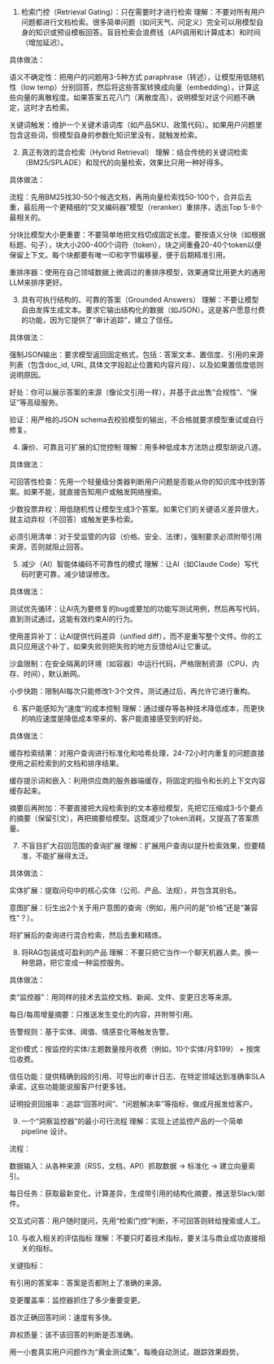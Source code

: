 1. 检索门控（Retrieval Gating）：只在需要时才进行检索
理解：不要对所有用户问题都进行文档检索。很多简单问题（如问天气、问定义）完全可以用模型自身的知识或预设模板回答。盲目检索会浪费钱（API调用和计算成本）和时间（增加延迟）。

具体做法：

语义不确定性：把用户的问题用3-5种方式 paraphrase（转述），让模型用低随机性（low temp）分别回答，然后将这些答案转换成向量（embedding），计算这些向量的离散程度。如果答案五花八门（离散度高），说明模型对这个问题不确定，这时才去检索。

关键词触发：维护一个关键术语词库（如产品SKU、政策代码）。如果用户问题里包含这些词，但模型自身的参数化知识里没有，就触发检索。

2. 真正有效的混合检索（Hybrid Retrieval）
理解：结合传统的关键词检索（BM25/SPLADE）和现代的向量检索，效果比只用一种好得多。

具体做法：

流程：先用BM25找30-50个候选文档，再用向量检索找50-100个，合并后去重，最后用一个更精细的“交叉编码器”模型（reranker）重排序，选出Top 5-8个最相关的。

分块比模型大小更重要：不要简单地把文档切成固定长度。要按语义分块（如根据标题、句子），块大小200-400个词符（token），块之间重叠20-40个token以便保留上下文。每个块都要有唯一ID和字节偏移量，便于后期精准引用。

重排序器：使用在自己领域数据上微调过的重排序模型，效果通常比用更大的通用LLM来排序更好。

3. 具有可执行结构的、可靠的答案（Grounded Answers）
理解：不要让模型自由发挥生成文本。要求它输出结构化的数据（如JSON）。这是客户愿意付费的功能，因为它提供了“审计追踪”，建立了信任。

具体做法：

强制JSON输出：要求模型返回固定格式，包括：答案文本、置信度、引用的来源列表（包含doc_id, URL, 具体文字段起止位置和内容片段）、以及如果置信度低则说明原因。

好处：你可以展示答案的来源（像论文引用一样），并基于此出售“合规性”、“保证”等高级服务。

验证：用严格的JSON schema去校验模型的输出，不合格就要求模型重试或自行修复。

4. 廉价、可靠且可扩展的幻觉控制
理解：用多种低成本方法防止模型胡说八道。

具体做法：

可回答性检查：先用一个轻量级分类器判断用户问题是否能从你的知识库中找到答案。如果不能，就直接告知用户或触发网络搜索。

少数投票弃权：用低随机性让模型生成3个答案。如果它们的关键语义差异很大，就主动弃权（不回答）或触发更多检索。

必须引用清单：对于受监管的内容（价格、安全、法律），强制要求必须附带引用来源，否则就阻止回答。

5. 减少（AI）智能体编码不可靠性的模式
理解：让AI（如Claude Code）写代码时更可靠，减少错误修改。

具体做法：

测试优先循环：让AI先为要修复的bug或要加的功能写测试用例，然后再写代码，直到测试通过。这能有效约束AI的行为。

使用差异补丁：让AI提供代码差异（unified diff），而不是重写整个文件。你的工具只应用这个补丁，如果失败则把失败的地方反馈给AI让它重试。

沙盒限制：在安全隔离的环境（如容器）中运行代码，严格限制资源（CPU、内存、时间），默认断网。

小步快跑：限制AI每次只能修改1-3个文件。测试通过后，再允许它进行重构。

6. 客户能感知为“速度”的成本控制
理解：通过缓存等各种技术降低成本，而更快的响应速度是降低成本带来的、客户能直接感受到的好处。

具体做法：

缓存检索结果：对用户查询进行标准化和哈希处理，24-72小时内重复的问题直接使用之前检索到的文档和排序结果。

缓存提示词和嵌入：利用供应商的服务器端缓存，将固定的指令和长的上下文内容缓存起来。

摘要后再附加：不要直接把大段检索到的文本塞给模型，先把它压缩成3-5个要点的摘要（保留引文），再把摘要给模型。这既减少了token消耗，又提高了答案质量。

7. 不盲目扩大召回范围的查询扩展
理解：扩展用户查询以提升检索效果，但要精准，不能扩展得太泛。

具体做法：

实体扩展：提取问句中的核心实体（公司、产品、法规），并包含其别名。

意图扩展：衍生出2个关于用户意图的查询（例如，用户问的是“价格”还是“兼容性”？）。

将扩展后的查询进行混合检索，然后去重和精炼。

8. 将RAG包装成可盈利的产品
理解：不要只把它当作一个聊天机器人卖。换一种思路，把它变成一种监控服务。

具体做法：

卖“监控器”：用同样的技术去监控文档、新闻、文件、变更日志等来源。

每日/每周增量摘要：只推送发生变化的内容，并附带引用。

告警规则：基于实体、阈值、情感变化等触发告警。

定价模式：按监控的实体/主题数量按月收费（例如，10个实体/月$199） + 按席位收费。

信任功能：提供精确到段的引用、可导出的审计日志、在特定领域达到准确率SLA承诺，这些功能能说服客户付更多钱。

证明投资回报率：追踪“回答时间”、“问题解决率”等指标，做成月报发给客户。

9. 一个“洞察监控器”的最小可行流程
理解：实现上述监控产品的一个简单 pipeline 设计。

流程：

数据输入：从各种来源（RSS，文档，API）抓取数据 -> 标准化 -> 建立向量索引。

每日任务：获取最新变化，计算差异，生成带引用的结构化摘要，推送至Slack/邮件。

交互式问答：用户随时提问，先用“检索门控”判断，不可回答则转给搜索或人工。

10. 与收入相关的评估指标
理解：不要只盯着技术指标，要关注与商业成功直接相关的指标。

关键指标：

有引用的答案率：答案是否都附上了准确的来源。

变更覆盖率：监控器抓住了多少重要变更。

首次正确回答时间：速度有多快。

弃权质量：该不该回答的判断是否准确。

用一小套真实用户问题作为“黄金测试集”，每晚自动测试，跟踪效果趋势。
